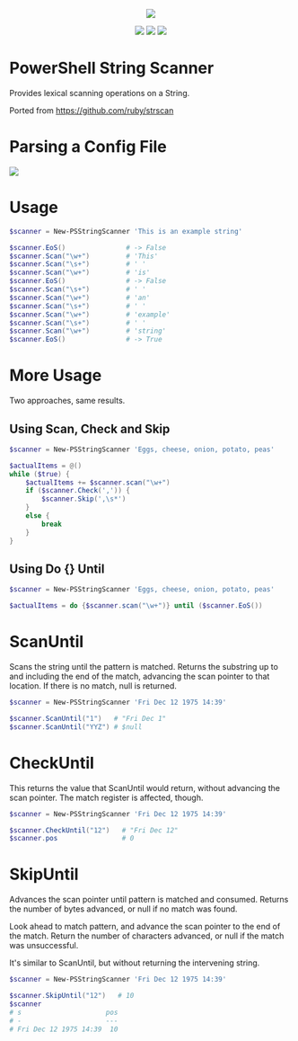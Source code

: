<p align="center">
<a href="https://dougfinke.visualstudio.com/PSStringScanner/_build?definitionId=17"><img src="https://dougfinke.visualstudio.com/PSStringScanner/_apis/build/status/PSStringScanner-CI?branchName=master"></a>
</p>

<p align="center">
<a href="./LICENSE"><img
src="https://img.shields.io/badge/License-MIT-blue.svg"></a>
<a href="https://www.powershellgallery.com/packages/PSStringScanner"><img
src="https://img.shields.io/powershellgallery/dt/PSStringScanner.svg"></a>
<a href="https://www.powershellgallery.com/packages/PSStringScanner"><img
src="https://img.shields.io/powershellgallery/v/PSStringScanner.svg"></a>
</p>

# PowerShell String Scanner
Provides lexical scanning operations on a String.

Ported from https://github.com/ruby/strscan

# Parsing a Config File

<img src="https://raw.githubusercontent.com/dfinke/PSStringScanner/master/images/ParseConfig.png">

# Usage

```powershell
$scanner = New-PSStringScanner 'This is an example string'

$scanner.EoS()               # -> False
$scanner.Scan("\w+")         # 'This'
$scanner.Scan("\s+")         # ' '
$scanner.Scan("\w+")         # 'is'
$scanner.EoS()               # -> False
$scanner.Scan("\s+")         # ' '
$scanner.Scan("\w+")         # 'an'
$scanner.Scan("\s+")         # ' '
$scanner.Scan("\w+")         # 'example'
$scanner.Scan("\s+")         # ' '
$scanner.Scan("\w+")         # 'string'
$scanner.EoS()               # -> True
```

# More Usage
Two approaches, same results.

## Using Scan, Check and Skip
```powershell
$scanner = New-PSStringScanner 'Eggs, cheese, onion, potato, peas'

$actualItems = @()
while ($true) {
    $actualItems += $scanner.scan("\w+")
    if ($scanner.Check(',')) {
        $scanner.Skip(',\s*')
    }
    else {
        break
    }
}
```

## Using Do {} Until

```powershell
$scanner = New-PSStringScanner 'Eggs, cheese, onion, potato, peas'

$actualItems = do {$scanner.scan("\w+")} until ($scanner.EoS())
```

# ScanUntil

Scans the string until the pattern is matched. Returns the substring up to and including the end of the match, advancing the scan pointer to that location. If there is no match, null is returned.

```powershell
$scanner = New-PSStringScanner 'Fri Dec 12 1975 14:39'

$scanner.ScanUntil("1")   # "Fri Dec 1"
$scanner.ScanUntil("YYZ") # $null
```

# CheckUntil

This returns the value that ScanUntil would return, without advancing the scan pointer. The match register is affected, though.

```powershell
$scanner = New-PSStringScanner 'Fri Dec 12 1975 14:39'

$scanner.CheckUntil("12")   # "Fri Dec 12"
$scanner.pos                # 0
```

# SkipUntil
Advances the scan pointer until pattern is matched and consumed. Returns the number of bytes advanced, or null if no match was found.

Look ahead to match pattern, and advance the scan pointer to the end of the match. Return the number of characters advanced, or null if the match was unsuccessful.

It's similar to ScanUntil, but without returning the intervening string.

```powershell
$scanner = New-PSStringScanner 'Fri Dec 12 1975 14:39'

$scanner.SkipUntil("12")   # 10
$scanner
# s                     pos
# -                     ---
# Fri Dec 12 1975 14:39  10
```
